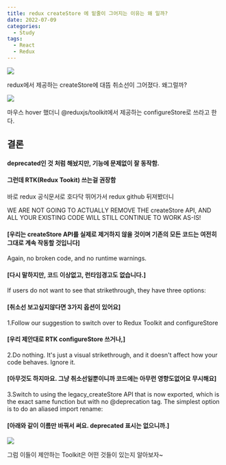 ```yaml
---
title: redux createStore 에 밑줄이 그어지는 이유는 왜 일까?
date: 2022-07-09
categories:
  - Study
tags:
  - React
  - Redux
---
```


![](https://velog.velcdn.com/images/gusdh2/post/91eee934-2c95-46ac-8603-6758ce69a84e/image.png)

redux에서 제공하는 createStore에 대뜸 취소선이 그어졌다. 왜그럴까?

![](https://velog.velcdn.com/images/gusdh2/post/d10995b3-b9c7-4ae3-b276-a25c0376f8d2/image.png)

마우스 hover 했더니 @reduxjs/toolkit에서 제공하는 configureStore로 쓰라고 한다.

## 결론

#### deprecated인 것 처럼 해놨지만, 기능에 문제없이 잘 동작함.

#### 그런데 RTK(Redux Tookit) 쓰는걸 권장함

바로 redux 공식문서로 호다닥 뛰어가서 redux github 뒤져봤더니

WE ARE NOT GOING TO ACTUALLY REMOVE THE createStore API, AND ALL YOUR EXISTING CODE WILL STILL CONTINUE TO WORK AS-IS!

#### [우리는 createStore API를 실제로 제거하지 않을 것이며 기존의 모든 코드는 여전히 그대로 계속 작동할 것입니다]

Again, no broken code, and no runtime warnings.

#### [다시 말하지만, 코드 이상없고, 런타임경고도 없습니다.]

If users do not want to see that strikethrough, they have three options:

#### [취소선 보고싶지않다면 3가지 옵션이 있어요]

1.Follow our suggestion to switch over to Redux Toolkit and configureStore

#### [우리 제안대로 RTK configureStore 쓰거나,]

2.Do nothing. It's just a visual strikethrough, and it doesn't affect how your code behaves. Ignore it.

#### [아무것도 하지마요. 그냥 취소선일뿐이니까 코드에는 아무런 영향도없어요 무시해요]

3.Switch to using the legacy_createStore API that is now exported, which is the exact same function but with no @deprecation tag. The simplest option is to do an aliased import rename:

#### [아래와 같이 이름만 바꿔서 써요. deprecated 표시는 없으니까.]

![](https://velog.velcdn.com/images/gusdh2/post/c1a72a78-7b0d-47ff-81a9-5a9c8fdfc1b5/image.png)

그럼 이들이 제안하는 Toolkit은 어떤 것들이 있는지 알아보자~
